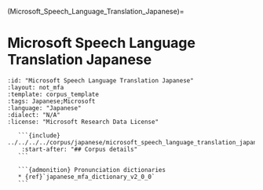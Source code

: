 
(Microsoft_Speech_Language_Translation_Japanese)=
# Microsoft Speech Language Translation Japanese

``````{corpus} Microsoft Speech Language Translation Japanese
:id: "Microsoft Speech Language Translation Japanese"
:layout: not_mfa
:template: corpus_template
:tags: Japanese;Microsoft
:language: "Japanese"
:dialect: "N/A"
:license: "Microsoft Research Data License"

   ```{include} ../../../../corpus/japanese/microsoft_speech_language_translation_japanese/README.md
    :start-after: "## Corpus details"
   ```

   ```{admonition} Pronunciation dictionaries
   * {ref}`japanese_mfa_dictionary_v2_0_0`
   ```
``````
